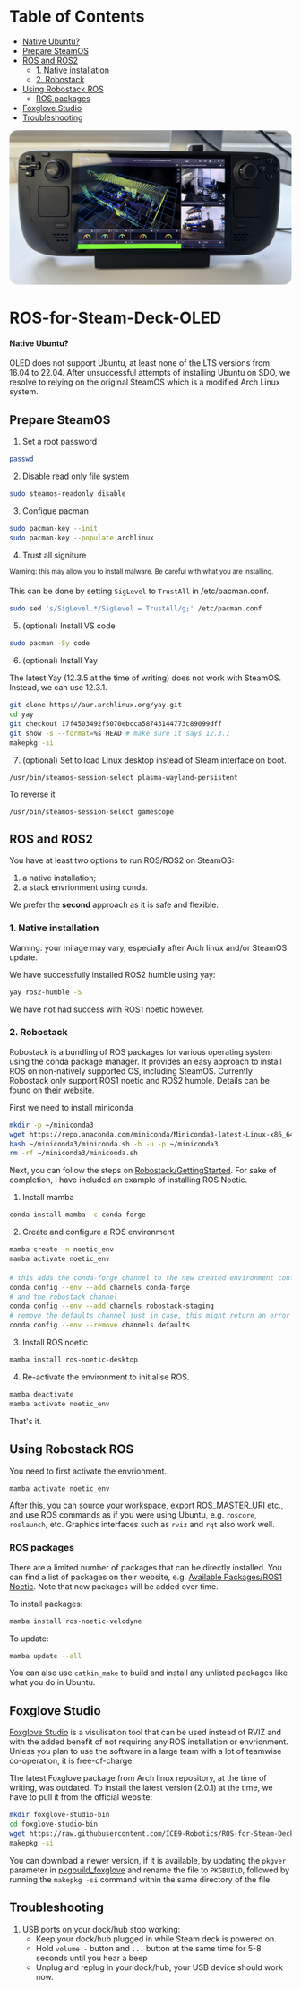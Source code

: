 # Table of Contents
- [Native Ubuntu?](#native-ubuntu?)
- [Prepare SteamOS](#prepare-steamos)
- [ROS and ROS2](#ros-and-ros2)
  * [1. Native installation](#1-native-installation)
  * [2. Robostack](#2-robostack)
- [Using Robostack ROS](#using-robostack-ros)
  * [ROS packages](#ros-packages)
- [Foxglove Studio](#foxglove-studio)
- [Troubleshooting](#troubleshooting)
  
![foxglove_on_steamdeck.jpeg](files/foxglove_on_steamdeck.png)

# ROS-for-Steam-Deck-OLED

#### Native Ubuntu?
OLED does not support Ubuntu, at least none of the LTS versions from 16.04 to 22.04. After unsuccessful attempts of installing Ubuntu on SDO, we resolve to relying on the original SteamOS which is a modified Arch Linux system.

## Prepare SteamOS
1. Set a root password
```sh
passwd
```

2. Disable read only file system
```sh
sudo steamos-readonly disable
```

3. Configue pacman
```sh
sudo pacman-key --init
sudo pacman-key --populate archlinux
```

4. Trust all signiture
 
<sup>Warning: this may allow you to install malware. Be careful with what you are installing.</sup>

This can be done by setting `SigLevel` to `TrustAll` in /etc/pacman.conf.
```sh
sudo sed 's/SigLevel.*/SigLevel = TrustAll/g;' /etc/pacman.conf
```

5. (optional) Install VS code
```sh
sudo pacman -Sy code
```

6. (optional) Install Yay

The latest Yay (12.3.5 at the time of writing) does not work with SteamOS. Instead, we can use 12.3.1.
```sh
git clone https://aur.archlinux.org/yay.git
cd yay
git checkout 17f4503492f5070ebcca58743144773c89099dff
git show -s --format=%s HEAD # make sure it says 12.3.1
makepkg -si
```

7. (optional) Set to load Linux desktop instead of Steam interface on boot.
```
/usr/bin/steamos-session-select plasma-wayland-persistent
```
To reverse it
```
/usr/bin/steamos-session-select gamescope
```

## ROS and ROS2
You have at least two options to run ROS/ROS2 on SteamOS: 

1. a native installation;
2. a stack envrionment using conda.
 
We prefer the **second** approach as it is safe and flexible.

### 1. Native installation
Warning: your milage may vary, especially after Arch linux and/or SteamOS update.

We have successfully installed ROS2 humble using yay:
```sh
yay ros2-humble -S
```

We have not had success with ROS1 noetic however.

### 2. Robostack
Robostack is a bundling of ROS packages for various operating system using the conda package manager. It provides an easy approach to install ROS on non-natively supported OS, including SteamOS. Currently Robostack only support ROS1 noetic and ROS2 humble. Details can be found on [their website](https://robostack.github.io).

First we need to install miniconda
```sh
mkdir -p ~/miniconda3
wget https://repo.anaconda.com/miniconda/Miniconda3-latest-Linux-x86_64.sh -O ~/miniconda3/miniconda.sh
bash ~/miniconda3/miniconda.sh -b -u -p ~/miniconda3
rm -rf ~/miniconda3/miniconda.sh
```

Next, you can follow the steps on [Robostack/GettingStarted](https://robostack.github.io/GettingStarted.html#__tabbed_1_1). For sake of completion, I have included an example of installing ROS Noetic.
1. Install mamba
```sh
conda install mamba -c conda-forge
```

2. Create and configure a ROS environment
```sh
mamba create -n noetic_env
mamba activate noetic_env

# this adds the conda-forge channel to the new created environment configuration 
conda config --env --add channels conda-forge
# and the robostack channel
conda config --env --add channels robostack-staging
# remove the defaults channel just in case, this might return an error if it is not in the list which is ok
conda config --env --remove channels defaults
```

3. Install ROS noetic
```sh
mamba install ros-noetic-desktop
```

4. Re-activate the environment to initialise ROS.
```sh
mamba deactivate
mamba activate noetic_env
```

That's it.

## Using Robostack ROS
You need to first activate the envrionment.
```sh
mamba activate noetic_env
```
After this, you can source your workspace, export ROS_MASTER_URI etc., and use ROS commands as if you were using Ubuntu, e.g. `roscore`, `roslaunch`, etc. Graphics interfaces such as `rviz` and `rqt` also work well.

### ROS packages
There are a limited number of packages that can be directly installed. You can find a list of packages on their website, e.g. [Available Packages/ROS1 Noetic](https://robostack.github.io/noetic.html). Note that new packages will be added over time.

To install packages:
```sh
mamba install ros-noetic-velodyne
```

To update:
```sh
mamba update --all
```

You can also use `catkin_make` to build and install any unlisted packages like what you do in Ubuntu.

## Foxglove Studio
[Foxglove Studio](https://app.foxglove.dev) is a visulisation tool that can be used instead of RVIZ and with the added benefit of not requiring any ROS installation or envrionment. Unless you plan to use the software in a large team with a lot of teamwise co-operation, it is free-of-charge.

The latest Foxglove package from Arch linux repository, at the time of writing, was outdated. To install the latest version (2.0.1) at the time, we have to pull it from the official website:
```sh
mkdir foxglove-studio-bin
cd foxglove-studio-bin
wget https://raw.githubusercontent.com/ICE9-Robotics/ROS-for-Steam-Deck-OLED/main/files/pkgbuild_foxglove -O PKGBUILD
makepkg -si
```

You can download a newer version, if it is available, by updating the `pkgver` parameter in [pkgbuild_foxglove](files/pkgbuild_foxglove) and rename the file to `PKGBUILD`, followed by running the `makepkg -si` command within the same directory of the file.

## Troubleshooting
1. USB ports on your dock/hub stop working:
   - Keep your dock/hub plugged in while Steam deck is powered on.
   - Hold `volume -` button and `...` button at the same time for 5-8 seconds until you hear a beep
   - Unplug and replug in your dock/hub, your USB device should work now.
